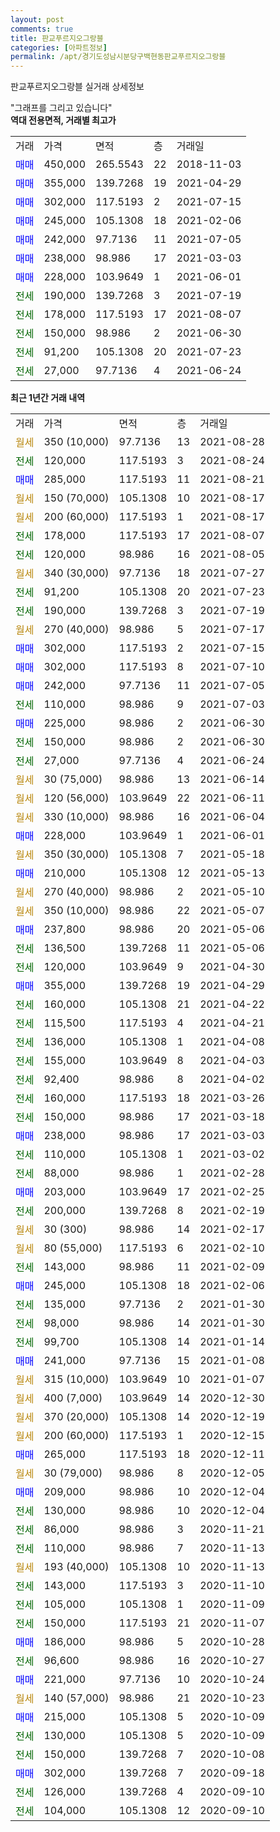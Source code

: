```yaml
---
layout: post
comments: true
title: 판교푸르지오그랑블
categories: [아파트정보]
permalink: /apt/경기도성남시분당구백현동판교푸르지오그랑블
---
```


판교푸르지오그랑블 실거래 상세정보

<script type="text/javascript">
  google.charts.load('current', {'packages':['line', 'corechart']});
  google.charts.setOnLoadCallback(drawChart);

  function drawChart() {
    var data = new google.visualization.DataTable();
    data.addColumn('date', '거래일');
    data.addColumn('number', "매매");
    data.addColumn('number', "전세");
    data.addColumn('number', "전매");

    data.addRows([[new Date(Date.parse("2021-08-28")), null, null, null], [new Date(Date.parse("2021-08-24")), null, 120000, null], [new Date(Date.parse("2021-08-21")), 285000, null, null], [new Date(Date.parse("2021-08-17")), null, null, null], [new Date(Date.parse("2021-08-17")), null, null, null], [new Date(Date.parse("2021-08-07")), null, 178000, null], [new Date(Date.parse("2021-08-05")), null, 120000, null], [new Date(Date.parse("2021-07-27")), null, null, null], [new Date(Date.parse("2021-07-23")), null, 91200, null], [new Date(Date.parse("2021-07-19")), null, 190000, null], [new Date(Date.parse("2021-07-17")), null, null, null], [new Date(Date.parse("2021-07-15")), 302000, null, null], [new Date(Date.parse("2021-07-10")), 302000, null, null], [new Date(Date.parse("2021-07-05")), 242000, null, null], [new Date(Date.parse("2021-07-03")), null, 110000, null], [new Date(Date.parse("2021-06-30")), 225000, null, null], [new Date(Date.parse("2021-06-30")), null, 150000, null], [new Date(Date.parse("2021-06-24")), null, 27000, null], [new Date(Date.parse("2021-06-14")), null, null, null], [new Date(Date.parse("2021-06-11")), null, null, null], [new Date(Date.parse("2021-06-04")), null, null, null], [new Date(Date.parse("2021-06-01")), 228000, null, null], [new Date(Date.parse("2021-05-18")), null, null, null], [new Date(Date.parse("2021-05-13")), 210000, null, null], [new Date(Date.parse("2021-05-10")), null, null, null], [new Date(Date.parse("2021-05-07")), null, null, null], [new Date(Date.parse("2021-05-06")), 237800, null, null], [new Date(Date.parse("2021-05-06")), null, 136500, null], [new Date(Date.parse("2021-04-30")), null, 120000, null], [new Date(Date.parse("2021-04-29")), 355000, null, null], [new Date(Date.parse("2021-04-22")), null, 160000, null], [new Date(Date.parse("2021-04-21")), null, 115500, null], [new Date(Date.parse("2021-04-08")), null, 136000, null], [new Date(Date.parse("2021-04-03")), null, 155000, null], [new Date(Date.parse("2021-04-02")), null, 92400, null], [new Date(Date.parse("2021-03-26")), null, 160000, null], [new Date(Date.parse("2021-03-18")), null, 150000, null], [new Date(Date.parse("2021-03-03")), 238000, null, null], [new Date(Date.parse("2021-03-02")), null, 110000, null], [new Date(Date.parse("2021-02-28")), null, 88000, null], [new Date(Date.parse("2021-02-25")), 203000, null, null], [new Date(Date.parse("2021-02-19")), null, 200000, null], [new Date(Date.parse("2021-02-17")), null, null, null], [new Date(Date.parse("2021-02-10")), null, null, null], [new Date(Date.parse("2021-02-09")), null, 143000, null], [new Date(Date.parse("2021-02-06")), 245000, null, null], [new Date(Date.parse("2021-01-30")), null, 135000, null], [new Date(Date.parse("2021-01-30")), null, 98000, null], [new Date(Date.parse("2021-01-14")), null, 99700, null], [new Date(Date.parse("2021-01-08")), 241000, null, null], [new Date(Date.parse("2021-01-07")), null, null, null], [new Date(Date.parse("2020-12-30")), null, null, null], [new Date(Date.parse("2020-12-19")), null, null, null], [new Date(Date.parse("2020-12-15")), null, null, null], [new Date(Date.parse("2020-12-11")), 265000, null, null], [new Date(Date.parse("2020-12-05")), null, null, null], [new Date(Date.parse("2020-12-04")), 209000, null, null], [new Date(Date.parse("2020-12-04")), null, 130000, null], [new Date(Date.parse("2020-11-21")), null, 86000, null], [new Date(Date.parse("2020-11-13")), null, 110000, null], [new Date(Date.parse("2020-11-13")), null, null, null], [new Date(Date.parse("2020-11-10")), null, 143000, null], [new Date(Date.parse("2020-11-09")), null, 105000, null], [new Date(Date.parse("2020-11-07")), null, 150000, null], [new Date(Date.parse("2020-10-28")), 186000, null, null], [new Date(Date.parse("2020-10-27")), null, 96600, null], [new Date(Date.parse("2020-10-24")), 221000, null, null], [new Date(Date.parse("2020-10-23")), null, null, null], [new Date(Date.parse("2020-10-09")), 215000, null, null], [new Date(Date.parse("2020-10-09")), null, 130000, null], [new Date(Date.parse("2020-10-08")), null, 150000, null], [new Date(Date.parse("2020-09-18")), 302000, null, null], [new Date(Date.parse("2020-09-10")), null, 126000, null], [new Date(Date.parse("2020-09-10")), null, 104000, null]]);

    var options = {
      hAxis: {
        format: 'yyyy/MM/dd'
      },    
      lineWidth: 0,
      pointsVisible: true,    
      title: '최근 1년간 유형별 실거래가 분포',
      legend: { position: 'bottom' }
    };

    var formatter = new google.visualization.NumberFormat({pattern:'###,###'} );
    formatter.format(data, 1);
    formatter.format(data, 2);
    
    setTimeout(function() {
        var chart = new google.visualization.LineChart(document.getElementById('columnchart_material'));
        chart.draw(data, (options));
        document.getElementById('loading').style.display = 'none';
    }, 200);
  }
</script>


<div id="loading" style="z-index:20; display: block; margin-left: 0px">"그래프를 그리고 있습니다"</div>
<div id="columnchart_material" style="width: 95%; margin-left: 0px; display: block"></div>
<!-- contents start -->
<b>역대 전용면적, 거래별 최고가</b>
<table class="sortable">
    <tr>
      <td>거래</td>
      <td>가격</td>
      <td>면적</td>
      <td>층</td>
      <td>거래일</td>
    </tr>
        <tr>
          <td><a style="color: blue">매매</a></td>
          <td>450,000</td>
          <td>265.5543</td>
          <td>22</td>
          <td>2018-11-03</td>
        </tr>            <tr>
          <td><a style="color: blue">매매</a></td>
          <td>355,000</td>
          <td>139.7268</td>
          <td>19</td>
          <td>2021-04-29</td>
        </tr>            <tr>
          <td><a style="color: blue">매매</a></td>
          <td>302,000</td>
          <td>117.5193</td>
          <td>2</td>
          <td>2021-07-15</td>
        </tr>            <tr>
          <td><a style="color: blue">매매</a></td>
          <td>245,000</td>
          <td>105.1308</td>
          <td>18</td>
          <td>2021-02-06</td>
        </tr>            <tr>
          <td><a style="color: blue">매매</a></td>
          <td>242,000</td>
          <td>97.7136</td>
          <td>11</td>
          <td>2021-07-05</td>
        </tr>            <tr>
          <td><a style="color: blue">매매</a></td>
          <td>238,000</td>
          <td>98.986</td>
          <td>17</td>
          <td>2021-03-03</td>
        </tr>            <tr>
          <td><a style="color: blue">매매</a></td>
          <td>228,000</td>
          <td>103.9649</td>
          <td>1</td>
          <td>2021-06-01</td>
        </tr>        
        <tr>
              <td><a style="color: darkgreen">전세</a></td>
              <td>190,000</td>
              <td>139.7268</td>
              <td>3</td>
              <td>2021-07-19</td>
            </tr>            <tr>
              <td><a style="color: darkgreen">전세</a></td>
              <td>178,000</td>
              <td>117.5193</td>
              <td>17</td>
              <td>2021-08-07</td>
            </tr>            <tr>
              <td><a style="color: darkgreen">전세</a></td>
              <td>150,000</td>
              <td>98.986</td>
              <td>2</td>
              <td>2021-06-30</td>
            </tr>            <tr>
              <td><a style="color: darkgreen">전세</a></td>
              <td>91,200</td>
              <td>105.1308</td>
              <td>20</td>
              <td>2021-07-23</td>
            </tr>            <tr>
              <td><a style="color: darkgreen">전세</a></td>
              <td>27,000</td>
              <td>97.7136</td>
              <td>4</td>
              <td>2021-06-24</td>
            </tr>        
    
</table>

<b>최근 1년간 거래 내역</b>

<table class="sortable">
    <tr>
      <td>거래</td>
      <td>가격</td>
      <td>면적</td>
      <td>층</td>
      <td>거래일</td>
    </tr>
    <tr>
      <td><a style="color: darkgoldenrod">월세</a></td>
      <td>350 (10,000)</td>
      <td>97.7136</td>
      <td>13</td>
      <td>2021-08-28</td>
    </tr>          <tr>
      <td><a style="color: darkgreen">전세</a></td>
      <td>120,000</td>
      <td>117.5193</td>
      <td>3</td>
      <td>2021-08-24</td>
    </tr>          <tr>
      <td><a style="color: blue">매매</a></td>
      <td>285,000</td>
      <td>117.5193</td>
      <td>11</td>
      <td>2021-08-21</td>
    </tr>          <tr>
      <td><a style="color: darkgoldenrod">월세</a></td>
      <td>150 (70,000)</td>
      <td>105.1308</td>
      <td>10</td>
      <td>2021-08-17</td>
    </tr>          <tr>
      <td><a style="color: darkgoldenrod">월세</a></td>
      <td>200 (60,000)</td>
      <td>117.5193</td>
      <td>1</td>
      <td>2021-08-17</td>
    </tr>          <tr>
      <td><a style="color: darkgreen">전세</a></td>
      <td>178,000</td>
      <td>117.5193</td>
      <td>17</td>
      <td>2021-08-07</td>
    </tr>          <tr>
      <td><a style="color: darkgreen">전세</a></td>
      <td>120,000</td>
      <td>98.986</td>
      <td>16</td>
      <td>2021-08-05</td>
    </tr>          <tr>
      <td><a style="color: darkgoldenrod">월세</a></td>
      <td>340 (30,000)</td>
      <td>97.7136</td>
      <td>18</td>
      <td>2021-07-27</td>
    </tr>          <tr>
      <td><a style="color: darkgreen">전세</a></td>
      <td>91,200</td>
      <td>105.1308</td>
      <td>20</td>
      <td>2021-07-23</td>
    </tr>          <tr>
      <td><a style="color: darkgreen">전세</a></td>
      <td>190,000</td>
      <td>139.7268</td>
      <td>3</td>
      <td>2021-07-19</td>
    </tr>          <tr>
      <td><a style="color: darkgoldenrod">월세</a></td>
      <td>270 (40,000)</td>
      <td>98.986</td>
      <td>5</td>
      <td>2021-07-17</td>
    </tr>          <tr>
      <td><a style="color: blue">매매</a></td>
      <td>302,000</td>
      <td>117.5193</td>
      <td>2</td>
      <td>2021-07-15</td>
    </tr>          <tr>
      <td><a style="color: blue">매매</a></td>
      <td>302,000</td>
      <td>117.5193</td>
      <td>8</td>
      <td>2021-07-10</td>
    </tr>          <tr>
      <td><a style="color: blue">매매</a></td>
      <td>242,000</td>
      <td>97.7136</td>
      <td>11</td>
      <td>2021-07-05</td>
    </tr>          <tr>
      <td><a style="color: darkgreen">전세</a></td>
      <td>110,000</td>
      <td>98.986</td>
      <td>9</td>
      <td>2021-07-03</td>
    </tr>          <tr>
      <td><a style="color: blue">매매</a></td>
      <td>225,000</td>
      <td>98.986</td>
      <td>2</td>
      <td>2021-06-30</td>
    </tr>          <tr>
      <td><a style="color: darkgreen">전세</a></td>
      <td>150,000</td>
      <td>98.986</td>
      <td>2</td>
      <td>2021-06-30</td>
    </tr>          <tr>
      <td><a style="color: darkgreen">전세</a></td>
      <td>27,000</td>
      <td>97.7136</td>
      <td>4</td>
      <td>2021-06-24</td>
    </tr>          <tr>
      <td><a style="color: darkgoldenrod">월세</a></td>
      <td>30 (75,000)</td>
      <td>98.986</td>
      <td>13</td>
      <td>2021-06-14</td>
    </tr>          <tr>
      <td><a style="color: darkgoldenrod">월세</a></td>
      <td>120 (56,000)</td>
      <td>103.9649</td>
      <td>22</td>
      <td>2021-06-11</td>
    </tr>          <tr>
      <td><a style="color: darkgoldenrod">월세</a></td>
      <td>330 (10,000)</td>
      <td>98.986</td>
      <td>16</td>
      <td>2021-06-04</td>
    </tr>          <tr>
      <td><a style="color: blue">매매</a></td>
      <td>228,000</td>
      <td>103.9649</td>
      <td>1</td>
      <td>2021-06-01</td>
    </tr>          <tr>
      <td><a style="color: darkgoldenrod">월세</a></td>
      <td>350 (30,000)</td>
      <td>105.1308</td>
      <td>7</td>
      <td>2021-05-18</td>
    </tr>          <tr>
      <td><a style="color: blue">매매</a></td>
      <td>210,000</td>
      <td>105.1308</td>
      <td>12</td>
      <td>2021-05-13</td>
    </tr>          <tr>
      <td><a style="color: darkgoldenrod">월세</a></td>
      <td>270 (40,000)</td>
      <td>98.986</td>
      <td>2</td>
      <td>2021-05-10</td>
    </tr>          <tr>
      <td><a style="color: darkgoldenrod">월세</a></td>
      <td>350 (10,000)</td>
      <td>98.986</td>
      <td>22</td>
      <td>2021-05-07</td>
    </tr>          <tr>
      <td><a style="color: blue">매매</a></td>
      <td>237,800</td>
      <td>98.986</td>
      <td>20</td>
      <td>2021-05-06</td>
    </tr>          <tr>
      <td><a style="color: darkgreen">전세</a></td>
      <td>136,500</td>
      <td>139.7268</td>
      <td>11</td>
      <td>2021-05-06</td>
    </tr>          <tr>
      <td><a style="color: darkgreen">전세</a></td>
      <td>120,000</td>
      <td>103.9649</td>
      <td>9</td>
      <td>2021-04-30</td>
    </tr>          <tr>
      <td><a style="color: blue">매매</a></td>
      <td>355,000</td>
      <td>139.7268</td>
      <td>19</td>
      <td>2021-04-29</td>
    </tr>          <tr>
      <td><a style="color: darkgreen">전세</a></td>
      <td>160,000</td>
      <td>105.1308</td>
      <td>21</td>
      <td>2021-04-22</td>
    </tr>          <tr>
      <td><a style="color: darkgreen">전세</a></td>
      <td>115,500</td>
      <td>117.5193</td>
      <td>4</td>
      <td>2021-04-21</td>
    </tr>          <tr>
      <td><a style="color: darkgreen">전세</a></td>
      <td>136,000</td>
      <td>105.1308</td>
      <td>1</td>
      <td>2021-04-08</td>
    </tr>          <tr>
      <td><a style="color: darkgreen">전세</a></td>
      <td>155,000</td>
      <td>103.9649</td>
      <td>8</td>
      <td>2021-04-03</td>
    </tr>          <tr>
      <td><a style="color: darkgreen">전세</a></td>
      <td>92,400</td>
      <td>98.986</td>
      <td>8</td>
      <td>2021-04-02</td>
    </tr>          <tr>
      <td><a style="color: darkgreen">전세</a></td>
      <td>160,000</td>
      <td>117.5193</td>
      <td>18</td>
      <td>2021-03-26</td>
    </tr>          <tr>
      <td><a style="color: darkgreen">전세</a></td>
      <td>150,000</td>
      <td>98.986</td>
      <td>17</td>
      <td>2021-03-18</td>
    </tr>          <tr>
      <td><a style="color: blue">매매</a></td>
      <td>238,000</td>
      <td>98.986</td>
      <td>17</td>
      <td>2021-03-03</td>
    </tr>          <tr>
      <td><a style="color: darkgreen">전세</a></td>
      <td>110,000</td>
      <td>105.1308</td>
      <td>1</td>
      <td>2021-03-02</td>
    </tr>          <tr>
      <td><a style="color: darkgreen">전세</a></td>
      <td>88,000</td>
      <td>98.986</td>
      <td>1</td>
      <td>2021-02-28</td>
    </tr>          <tr>
      <td><a style="color: blue">매매</a></td>
      <td>203,000</td>
      <td>103.9649</td>
      <td>17</td>
      <td>2021-02-25</td>
    </tr>          <tr>
      <td><a style="color: darkgreen">전세</a></td>
      <td>200,000</td>
      <td>139.7268</td>
      <td>8</td>
      <td>2021-02-19</td>
    </tr>          <tr>
      <td><a style="color: darkgoldenrod">월세</a></td>
      <td>30 (300)</td>
      <td>98.986</td>
      <td>14</td>
      <td>2021-02-17</td>
    </tr>          <tr>
      <td><a style="color: darkgoldenrod">월세</a></td>
      <td>80 (55,000)</td>
      <td>117.5193</td>
      <td>6</td>
      <td>2021-02-10</td>
    </tr>          <tr>
      <td><a style="color: darkgreen">전세</a></td>
      <td>143,000</td>
      <td>98.986</td>
      <td>11</td>
      <td>2021-02-09</td>
    </tr>          <tr>
      <td><a style="color: blue">매매</a></td>
      <td>245,000</td>
      <td>105.1308</td>
      <td>18</td>
      <td>2021-02-06</td>
    </tr>          <tr>
      <td><a style="color: darkgreen">전세</a></td>
      <td>135,000</td>
      <td>97.7136</td>
      <td>2</td>
      <td>2021-01-30</td>
    </tr>          <tr>
      <td><a style="color: darkgreen">전세</a></td>
      <td>98,000</td>
      <td>98.986</td>
      <td>14</td>
      <td>2021-01-30</td>
    </tr>          <tr>
      <td><a style="color: darkgreen">전세</a></td>
      <td>99,700</td>
      <td>105.1308</td>
      <td>14</td>
      <td>2021-01-14</td>
    </tr>          <tr>
      <td><a style="color: blue">매매</a></td>
      <td>241,000</td>
      <td>97.7136</td>
      <td>15</td>
      <td>2021-01-08</td>
    </tr>          <tr>
      <td><a style="color: darkgoldenrod">월세</a></td>
      <td>315 (10,000)</td>
      <td>103.9649</td>
      <td>10</td>
      <td>2021-01-07</td>
    </tr>          <tr>
      <td><a style="color: darkgoldenrod">월세</a></td>
      <td>400 (7,000)</td>
      <td>103.9649</td>
      <td>14</td>
      <td>2020-12-30</td>
    </tr>          <tr>
      <td><a style="color: darkgoldenrod">월세</a></td>
      <td>370 (20,000)</td>
      <td>105.1308</td>
      <td>14</td>
      <td>2020-12-19</td>
    </tr>          <tr>
      <td><a style="color: darkgoldenrod">월세</a></td>
      <td>200 (60,000)</td>
      <td>117.5193</td>
      <td>1</td>
      <td>2020-12-15</td>
    </tr>          <tr>
      <td><a style="color: blue">매매</a></td>
      <td>265,000</td>
      <td>117.5193</td>
      <td>18</td>
      <td>2020-12-11</td>
    </tr>          <tr>
      <td><a style="color: darkgoldenrod">월세</a></td>
      <td>30 (79,000)</td>
      <td>98.986</td>
      <td>8</td>
      <td>2020-12-05</td>
    </tr>          <tr>
      <td><a style="color: blue">매매</a></td>
      <td>209,000</td>
      <td>98.986</td>
      <td>10</td>
      <td>2020-12-04</td>
    </tr>          <tr>
      <td><a style="color: darkgreen">전세</a></td>
      <td>130,000</td>
      <td>98.986</td>
      <td>10</td>
      <td>2020-12-04</td>
    </tr>          <tr>
      <td><a style="color: darkgreen">전세</a></td>
      <td>86,000</td>
      <td>98.986</td>
      <td>3</td>
      <td>2020-11-21</td>
    </tr>          <tr>
      <td><a style="color: darkgreen">전세</a></td>
      <td>110,000</td>
      <td>98.986</td>
      <td>7</td>
      <td>2020-11-13</td>
    </tr>          <tr>
      <td><a style="color: darkgoldenrod">월세</a></td>
      <td>193 (40,000)</td>
      <td>105.1308</td>
      <td>10</td>
      <td>2020-11-13</td>
    </tr>          <tr>
      <td><a style="color: darkgreen">전세</a></td>
      <td>143,000</td>
      <td>117.5193</td>
      <td>3</td>
      <td>2020-11-10</td>
    </tr>          <tr>
      <td><a style="color: darkgreen">전세</a></td>
      <td>105,000</td>
      <td>105.1308</td>
      <td>1</td>
      <td>2020-11-09</td>
    </tr>          <tr>
      <td><a style="color: darkgreen">전세</a></td>
      <td>150,000</td>
      <td>117.5193</td>
      <td>21</td>
      <td>2020-11-07</td>
    </tr>          <tr>
      <td><a style="color: blue">매매</a></td>
      <td>186,000</td>
      <td>98.986</td>
      <td>5</td>
      <td>2020-10-28</td>
    </tr>          <tr>
      <td><a style="color: darkgreen">전세</a></td>
      <td>96,600</td>
      <td>98.986</td>
      <td>16</td>
      <td>2020-10-27</td>
    </tr>          <tr>
      <td><a style="color: blue">매매</a></td>
      <td>221,000</td>
      <td>97.7136</td>
      <td>10</td>
      <td>2020-10-24</td>
    </tr>          <tr>
      <td><a style="color: darkgoldenrod">월세</a></td>
      <td>140 (57,000)</td>
      <td>98.986</td>
      <td>21</td>
      <td>2020-10-23</td>
    </tr>          <tr>
      <td><a style="color: blue">매매</a></td>
      <td>215,000</td>
      <td>105.1308</td>
      <td>5</td>
      <td>2020-10-09</td>
    </tr>          <tr>
      <td><a style="color: darkgreen">전세</a></td>
      <td>130,000</td>
      <td>105.1308</td>
      <td>5</td>
      <td>2020-10-09</td>
    </tr>          <tr>
      <td><a style="color: darkgreen">전세</a></td>
      <td>150,000</td>
      <td>139.7268</td>
      <td>7</td>
      <td>2020-10-08</td>
    </tr>          <tr>
      <td><a style="color: blue">매매</a></td>
      <td>302,000</td>
      <td>139.7268</td>
      <td>7</td>
      <td>2020-09-18</td>
    </tr>          <tr>
      <td><a style="color: darkgreen">전세</a></td>
      <td>126,000</td>
      <td>139.7268</td>
      <td>4</td>
      <td>2020-09-10</td>
    </tr>          <tr>
      <td><a style="color: darkgreen">전세</a></td>
      <td>104,000</td>
      <td>105.1308</td>
      <td>12</td>
      <td>2020-09-10</td>
    </tr>      </table>
<!-- contents end -->    

